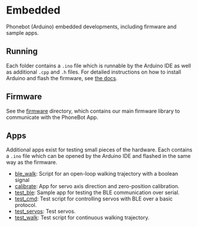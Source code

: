 # Embedded

Phonebot (Arduino) embedded developments, including firmware and sample apps.

## Running

Each folder contains a `.ino` file which is runnable by the Arduino IDE as well as additional `.cpp` and `.h` files. For detailed instructions on how to install Arduino and flash the firmware, see [the docs](https://github.com/vi-robotics/phonebot_docs/blob/main/electrical/firmware_setup.md).

## Firmware

See the [firmware](firmware) directory, which contains our main firmware library to communicate with the PhoneBot App.

## Apps

Additional apps exist for testing small pieces of the hardware. Each contains a `.ino` file which can be opened by the Arduino IDE and flashed in the same way as the firmware.

- [ble_walk](ble_walk): Script for an open-loop walking trajectory with a boolean signal
- [calibrate](calibrate): App for servo axis direction and zero-position calibration.
- [test_ble](test_ble): Sample app for testing the BLE communication over serial.
- [test_cmd](test_cmd): Test script for controlling servos with BLE over a basic protocol.
- [test_servos](test_servos): Test servos.
- [test_walk](test_walk): Test script for continuous walking trajectory.
